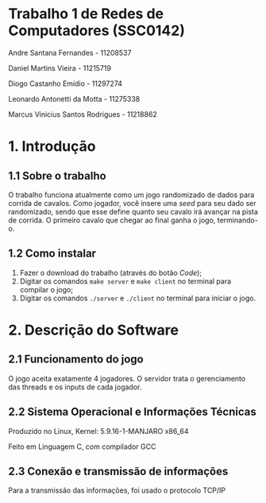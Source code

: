 # Trabalho 1 de Redes de Computadores (SSC0142)

Andre Santana Fernandes - 11208537

Daniel Martins Vieira - 11215719

Diogo Castanho Emídio - 11297274

Leonardo Antonetti da Motta - 11275338

Marcus Vinicius Santos Rodrigues - 11218862

# 1. Introdução

## 1.1 Sobre o trabalho

O trabalho funciona atualmente como um jogo randomizado de dados para corrida de cavalos. Como jogador, você insere uma *seed* para seu dado ser randomizado, sendo que esse define quanto seu cavalo irá avançar na pista de corrida. O primeiro cavalo que chegar ao final ganha o jogo, terminando-o.

## 1.2 Como instalar

1. Fazer o download do trabalho (através do botão _Code_);
2. Digitar os comandos `make server` e `make client` no terminal para compilar o jogo;
3. Digitar os comandos `./server` e `./client` no terminal para iniciar o jogo.

# 2. Descrição do Software

## 2.1 Funcionamento do jogo

O jogo aceita exatamente 4 jogadores. O servidor trata o gerenciamento das threads e os inputs de cada jogador.

## 2.2 Sistema Operacional e Informações Técnicas

Produzido no Linux, Kernel: 5.9.16-1-MANJARO x86_64

Feito em Linguagem C, com compilador GCC

## 2.3 Conexão e transmissão de informações

Para a transmissão das informações, foi usado o protocolo TCP/IP
